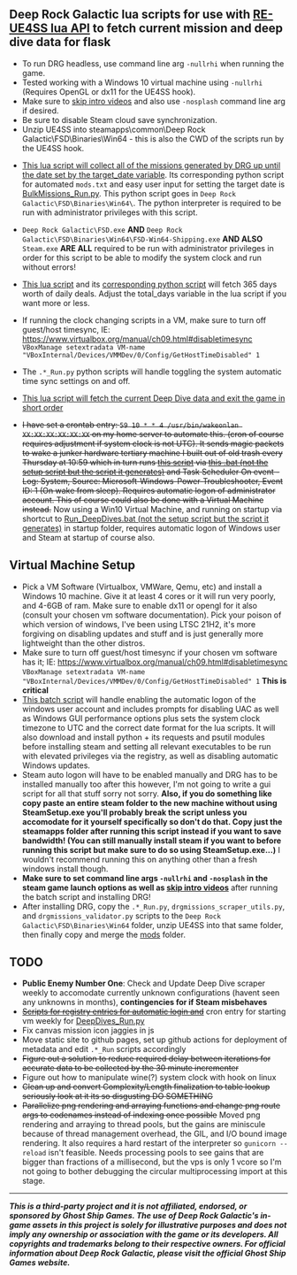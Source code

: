 ## **Deep Rock Galactic lua scripts for use with [RE-UE4SS lua API](https://github.com/UE4SS-RE/RE-UE4SS/) to fetch current mission and deep dive data for flask**

- To run DRG headless, use command line arg `-nullrhi` when running the game.
- Tested working with a Windows 10 virtual machine using `-nullrhi` (Requires OpenGL or dx11 for the UE4SS hook).
- Make sure to [skip intro videos](https://www.pcgamingwiki.com/wiki/Deep_Rock_Galactic#Skip_intro_videos) and also use `-nosplash` command line arg if desired.
- Be sure to disable Steam cloud save synchronization.
- Unzip UE4SS into steamapps\common\Deep Rock Galactic\FSD\Binaries\Win64 - this is also the CWD of the scripts run by the UE4SS hook.

* [This lua script will collect all of the missions generated by DRG up until the date set by the target_date variable](https://github.com/rolfosian/drgmissions/blob/main/mods/BulkMissionsScraper/Scripts/main.lua). Its corresponding python script for automated `mods.txt` and easy user input for setting the target date is [BulkMissions_Run.py](https://github.com/rolfosian/drgmissions/blob/main/BulkMissions_Run.py). This python script goes in `Deep Rock Galactic\FSD\Binaries\Win64\`. The python interpreter is required to be run with administrator privileges with this script.
- `Deep Rock Galactic\FSD.exe` **AND** `Deep Rock Galactic\FSD\Binaries\Win64\FSD-Win64-Shipping.exe` **AND ALSO** `Steam.exe` **ARE ALL** required to be run with administrator privileges in order for this script to be able to modify the system clock and run without errors!

- [This lua script](https://github.com/rolfosian/drgmissions/blob/main/mods/DailyDealsScraper/Scripts/main.lua) and its [corresponding python script](https://github.com/rolfosian/drgmissions/blob/main/DailyDeals_Run.py) will fetch 365 days worth of daily deals. Adjust the total_days variable in the lua script if you want more or less.

- If running the clock changing scripts in a VM, make sure to turn off guest/host timesync, IE: https://www.virtualbox.org/manual/ch09.html#disabletimesync `VBoxManage setextradata VM-name "VBoxInternal/Devices/VMMDev/0/Config/GetHostTimeDisabled" 1`

- The `.*_Run.py` python scripts will handle toggling the system automatic time sync settings on and off.

- [This lua script will fetch the current Deep Dive data and exit the game in short order](https://github.com/rolfosian/drgmissions/blob/main/mods/DeepDivesScraper/Scripts/main.lua)
- ~~I have set a crontab entry: `59 10 * * 4 /usr/bin/wakeonlan XX:XX:XX:XX:XX:XX` on my home server to automate this. (cron of course requires adjustment if system clock is not UTC). It sends magic packets to wake a junker hardware tertiary machine I built out of old trash every Thursday at 10:59 which in turn runs [this script](https://github.com/rolfosian/drgmissions/blob/main/DeepDives_Run.py) via [this .bat (not the setup script but the script it generates)](https://github.com/rolfosian/drgmissions/blob/main/vm_fresh_setup.bat#L146) and Task Scheduler On event - Log: System, Source: Microsoft-Windows-Power-Troubleshooter, Event ID: 1 (On wake from sleep). Requires automatic logon of administrator account. This of course could also be done with a Virtual Machine instead.~~ Now using a Win10 Virtual Machine, and running on startup via shortcut to [Run_DeepDives.bat (not the setup script but the script it generates)](https://github.com/rolfosian/drgmissions/blob/main/vm_fresh_setup.bat#L146) in startup folder, requires automatic logon of Windows user and Steam at startup of course also.

## **Virtual Machine Setup**
- Pick a VM Software (Virtualbox, VMWare, Qemu, etc) and install a Windows 10 machine. Give it at least 4 cores or it will run very poorly, and 4-6GB of ram. Make sure to enable dx11 or opengl for it also (consult your chosen vm software documentation). Pick your poison of which version of windows, I've been using LTSC 21H2, it's more forgiving on disabling updates and stuff and is just generally more lightweight than the other distros.
- Make sure to turn off guest/host timesync if your chosen vm software has it; IE: https://www.virtualbox.org/manual/ch09.html#disabletimesync `VBoxManage setextradata VM-name "VBoxInternal/Devices/VMMDev/0/Config/GetHostTimeDisabled" 1` **This is critical**
- [This batch script](https://github.com/rolfosian/drgmissions/blob/main/vm_fresh_setup.bat) will handle enabling the automatic logon of the windows user account and includes prompts for disabling UAC as well as Windows GUI performance options plus sets the system clock timezone to UTC and the correct date format for the lua scripts. It will also download and install python + its requests and psutil modules before installing steam and setting all relevant executables to be run with elevated privileges via the registry, as well as disabling automatic Windows updates.
- Steam auto logon will have to be enabled manually and DRG has to be installed manually too after this however, I'm not going to write a gui script for all that stuff sorry not sorry. **Also, if you do something like copy paste an entire steam folder to the new machine without using SteamSetup.exe you'll probably break the script unless you accomodate for it yourself specifically so don't do that. Copy just the steamapps folder after running this script instead if you want to save bandwidth! (You can still manually install steam if you want to before running this script but make sure to do so using SteamSetup.exe...)** I wouldn't recommend running this on anything other than a fresh windows install though.
- **Make sure to set command line args `-nullrhi` and `-nosplash` in the steam game launch options as well as [skip intro videos](https://www.pcgamingwiki.com/wiki/Deep_Rock_Galactic#Skip_intro_videos)** after running the batch script and installing DRG!
- After installing DRG, copy the `.*_Run.py`, `drgmissions_scraper_utils.py`, and `drgmissions_validator.py` scripts to the `Deep Rock Galactic\FSD\Binaries\Win64` folder, unzip UE4SS into that same folder, then finally copy and merge the [mods](https://github.com/rolfosian/drgmissions/tree/main/mods) folder.

## **TODO**
- **Public Enemy Number One**: Check and Update Deep Dive scraper weekly to accomodate currently unknown configurations (havent seen any unknowns in months), **contingencies for if Steam misbehaves**
- ~~[Scripts for registry entries for automatic login and](https://github.com/rolfosian/drgmissions/blob/main/vm_fresh_setup.bat)~~ cron entry for starting vm weekly for [DeepDives_Run.py](https://github.com/rolfosian/drgmissions/blob/main/DeepDives_Run.py)
- Fix canvas mission icon jaggies in js
- Move static site to github pages, set up github actions for deployment of metadata and edit `.*_Run` scripts accordingly
- ~~Figure out a solution to reduce required delay between iterations for accurate data to be collected by the 30 minute incrementer~~
- Figure out how to manipulate wine(?) system clock with hook on linux
- ~~Clean up and convert Complexity/Length finalization to table lookup seriously look at it its so disgusting DO SOMETHING~~
- ~~Parallelize png rendering and arraying functions and change png route args to codenames instead of indexing once possible~~ Moved png rendering and arraying to thread pools, but the gains are miniscule because of thread management overhead, the GIL, and I/O bound image rendering. It also requires a hard restart of the interpreter so `gunicorn --reload` isn't feasible. Needs processing pools to see gains that are bigger than fractions of a millisecond, but the vps is only 1 vcore so I'm not going to bother debugging the circular multiprocessing import at this stage.

-------------------------------------------------------------------------------------------
***This is a third-party project and it is not affiliated, endorsed, or sponsored by Ghost Ship Games. The use of Deep Rock Galactic's in-game assets in this project is solely for illustrative purposes and does not imply any ownership or association with the game or its developers. All copyrights and trademarks belong to their respective owners. For official information about Deep Rock Galactic, please visit the official Ghost Ship Games website.***
